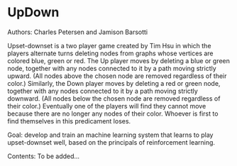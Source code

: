 # UpDown

Authors: Charles Petersen and Jamison Barsotti

Upset-downset is a two player game created by Tim Hsu in which the players alternate turns 
deleting nodes from graphs whose vertices are colored blue, green or red. The Up player moves 
by deleting a blue or green node, together with any nodes connected to it by a path moving 
strictly upward. (All nodes above the chosen node are removed regardless of their color.) Similarly, 
the Down player moves by deleting a red or green node, together with any nodes connected to it 
by a path moving strictly downward. (All nodes below the chosen node are removed regardless of 
their color.)  Eventually one of the players will find they cannot move because there are no longer
any nodes of their color. Whoever is first to find themselves in this predicament loses.  

Goal: develop and train an machine learning system that learns to play upset-downset well, based on the principals of reinforcement learning.
    
Contents: To be added...


